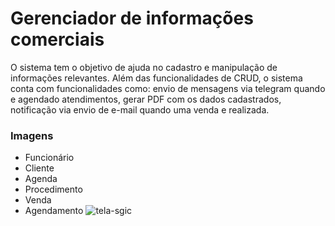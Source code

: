 # Gerenciador de informações comerciais

O sistema tem o objetivo de ajuda no cadastro e manipulação de informações relevantes. Além das funcionalidades de CRUD, o sistema conta com funcionalidades como: envio de mensagens via telegram quando e agendado atendimentos, gerar PDF com os dados cadastrados, notificação via envio de e-mail quando uma venda e realizada.

### Imagens
+ Funcionário
+ Cliente
+ Agenda
+ Procedimento
+ Venda
+ Agendamento
![tela-sgic](https://github.com/Vinicargui/Gerenciador-de-informacoes-comerciais/assets/86492938/d67aa25d-4027-4256-b7a2-3bc1f0a3440c)
